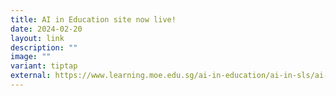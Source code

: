 ```yaml
---
title: AI in Education site now live!
date: 2024-02-20
layout: link
description: ""
image: ""
variant: tiptap
external: https://www.learning.moe.edu.sg/ai-in-education/ai-in-sls/ai-in-sls/
---
```


